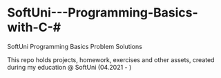 # SoftUni---Programming-Basics-with-C-#
SoftUni Programming Basics Problem Solutions

This repo holds projects, homework, exercises and other assets, created during my education @ SoftUni (04.2021 - )
